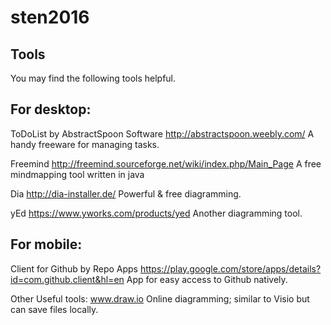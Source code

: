 # sten2016

## Tools
You may find the following tools helpful.

For desktop:
-----------
ToDoList by AbstractSpoon Software
http://abstractspoon.weebly.com/
A handy freeware for managing tasks.

Freemind
http://freemind.sourceforge.net/wiki/index.php/Main_Page
A free mindmapping tool written in java

Dia
http://dia-installer.de/
Powerful & free diagramming.

yEd
https://www.yworks.com/products/yed
Another diagramming tool.

For mobile:
----------
Client for Github by Repo Apps
https://play.google.com/store/apps/details?id=com.github.client&hl=en
App for easy access to Github natively.


Other Useful tools:
www.draw.io
Online diagramming; similar to Visio but can save files locally.
